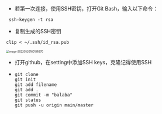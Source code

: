 - 若第一次连接，使用SSH密钥，打开Git Bash，输入以下命令：

```
 ssh-keygen -t rsa
```

- 复制生成的SSH密钥

```
clip < ~/.ssh/id_rsa.pub
```

<img src="C:\Users\JLB\AppData\Roaming\Typora\typora-user-images\image-20220520180139270.png" alt="image-20220520180139270" style="zoom:50%;" />

- 打开github，在setting中添加SSH keys，克隆记得使用SSH

- ```
  git clone 
  git init
  git add filename
  git add .
  git commit -m "balaba"
  git status
  git push -u origin main/master
  ```

  

